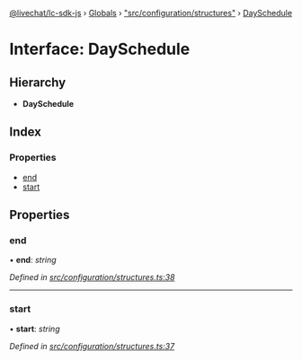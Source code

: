 [@livechat/lc-sdk-js](../README.md) › [Globals](../globals.md) › ["src/configuration/structures"](../modules/_src_configuration_structures_.md) › [DaySchedule](_src_configuration_structures_.dayschedule.md)

# Interface: DaySchedule

## Hierarchy

* **DaySchedule**

## Index

### Properties

* [end](_src_configuration_structures_.dayschedule.md#end)
* [start](_src_configuration_structures_.dayschedule.md#start)

## Properties

###  end

• **end**: *string*

*Defined in [src/configuration/structures.ts:38](https://github.com/livechat/lc-sdk-js/blob/3cb601c/src/configuration/structures.ts#L38)*

___

###  start

• **start**: *string*

*Defined in [src/configuration/structures.ts:37](https://github.com/livechat/lc-sdk-js/blob/3cb601c/src/configuration/structures.ts#L37)*
